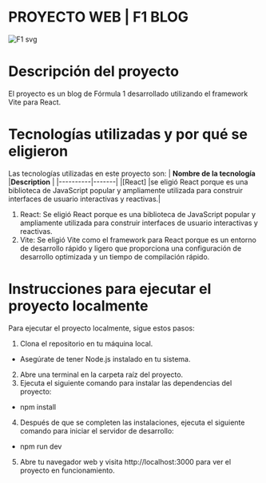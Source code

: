 # PROYECTO WEB | F1 BLOG
![F1 svg](https://github.com/paulabaal12/lab6-web/assets/106341373/9117c4ce-6c4a-47d2-891e-58186129eb4a)

# Descripción del proyecto

El proyecto es un blog de Fórmula 1 desarrollado utilizando el framework Vite para React.


# Tecnologías utilizadas y por qué se eligieron

Las tecnologías utilizadas en este proyecto son:
| **Nombre de la tecnología** |**Description** |
|----------|-------|
|[React] |se eligió React porque es una biblioteca de JavaScript popular y ampliamente utilizada para construir interfaces de usuario interactivas y reactivas.|

1. React: Se eligió React porque es una biblioteca de JavaScript popular y ampliamente utilizada para construir interfaces de usuario interactivas y reactivas.
2. Vite: Se eligió Vite como el framework para React porque es un entorno de desarrollo rápido y ligero que proporciona una configuración de desarrollo optimizada y un tiempo de compilación rápido.

# Instrucciones para ejecutar el proyecto localmente

Para ejecutar el proyecto localmente, sigue estos pasos:

1. Clona el repositorio en tu máquina local.
* Asegúrate de tener Node.js instalado en tu sistema.
2. Abre una terminal en la carpeta raíz del proyecto.
3. Ejecuta el siguiente comando para instalar las dependencias del proyecto:
- npm install
4. Después de que se completen las instalaciones, ejecuta el siguiente comando para iniciar el servidor de desarrollo:
- npm run dev
5. Abre tu navegador web y visita http://localhost:3000 para ver el proyecto en funcionamiento.
